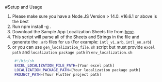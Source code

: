 #Setup and Usage

1. Please make sure you have a Node.JS Version > 14.0. v16.6.1 or above is the best
2. Run npm install -g .
3. Download the Sample App Localization Sheets file from [here](https://docs.google.com/spreadsheets/d/1D_OmgP9IGB0Aanbhv-AaBcrX4fCj7zTe34I8uiRG4pA/edit?usp=sharing).
4. This script will parse all of the Sheets and Strings in the file and generate the `.arb` files for us (For example: `intl_vi.arb`, `intl_en.arb`)
5. or you can use `gen_localization_file.sh` script but must provide `excel path` and `localization package path` in `env_localization.sh`
   ```bash
    #!/bin/sh
    EXCEL_LOCALIZATION_FILE_PATH=[Your excel path]
    LOCALIZATION_PACKAGE_PATH=[Your localization package path]
    PROJECT_PATH=[Your Flutter project path]  
    ```
